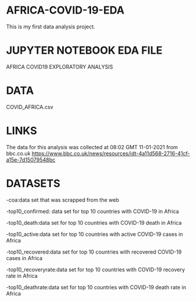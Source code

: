 # AFRICA-COVID-19-EDA
This is my first data analysis project.


# JUPYTER NOTEBOOK EDA FILE
AFRICA COVID19 EXPLORATORY ANALYSIS


# DATA
COVID_AFRICA.csv


# LINKS
The data for this analysis was collected at 08:02 GMT 11-01-2021 from bbc.co.uk
https://www.bbc.co.uk/news/resources/idt-4a11d568-2716-41cf-a15e-7d15079548bc


# DATASETS
-coa:data set that was scrapped from the web

-top10_confirmed: data set for top 10 countries with COVID-19 in Africa

-top10_death:data set for top 10 countries with COVID-19 death in Africa

-top10_active:data set for top 10 countries with active COVID-19 cases in Africa

-top10_recovered:data set for top 10 countries with recovered COVID-19 cases in Africa

-top10_recoveryrate:data set for top 10 countries with COVID-19 recovery rate in Africa

-top10_deathrate:data set for top 10 countries with COVID-19 death rate in Africa


